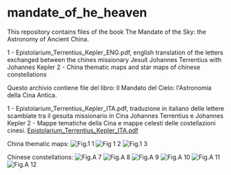 # mandate_of_he_heaven
This repository contains files of the book The Mandate of the Sky: the Astronomy of Ancient China.

1 - Epistolarium_Terrentius_Kepler_ENG.pdf, english translation of the letters exchanged between the chines missionary Jesuit Johannes Terrentius with Johannes Kepler
2 - China thematic maps and star maps of chinese constellations

Questo archivio contiene file del libro: Il Mandato del Cielo: l'Astronomia della Cina Antica.

1 - Epistolarium_Terrentius_Kepler_ITA.pdf, traduzione in italiano delle lettere scambiate tra il gesuita missionario in Cina Johannes Terrentius e Johannes Kepler
2 - Mappe tematiche della Cina e mappe celesti delle costellazioni cinesi.
[Epistolarium_Terrentius_Kepler_ITA.pdf](https://github.com/user-attachments/files/18380096/Epistolarium_Terrentius_Kepler_ITA.pdf)

China thematic maps:
![Fig.1 1](https://github.com/user-attachments/assets/ffc4381f-ffeb-458c-b55e-abc6ed2bd4cf)
![Fig 1 2](https://github.com/user-attachments/assets/1b66a67b-5737-43ac-a83c-70fff5b09a4e)
![Fig.1 3](https://github.com/user-attachments/assets/20817c9f-206e-48ee-8ee9-15b6aca1bbc8)

Chinese constellations:
![Fig.A 7](https://github.com/user-attachments/assets/4217af67-a5db-4c9b-89c2-df8f72cf7126)
![Fig.A 8](https://github.com/user-attachments/assets/f7ba0733-10b4-4667-b422-5c16ce947f1e)
![Fig.A 9](https://github.com/user-attachments/assets/eceaa73f-a2a3-40a2-b185-c1b95b143833)
![Fig.A 10](https://github.com/user-attachments/assets/99da8948-8450-46db-b44b-116b4f75f066)
![Fig.A 11](https://github.com/user-attachments/assets/4c59e9e4-4524-4481-ad83-139633c4af44)
![Fig.A 12](https://github.com/user-attachments/assets/38bd1688-0844-4415-8bb2-25ede63745d3)


